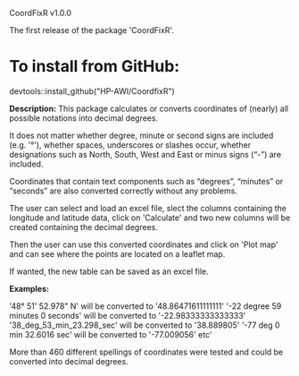 CoordFixR v1.0.0

The first release of the package 'CoordFixR'.

# To install from GitHub:
devtools::install_github("HP-AWI/CoordfixR")

**Description:**
This package calculates or converts coordinates of (nearly) all possible notations into decimal degrees.

It does not matter whether degree, minute or second signs are included (e.g. '°'), whether spaces, underscores or slashes occur, whether designations such as North, South, West and East or minus signs (“-”) are included. 

Coordinates that contain text components such as “degrees”, “minutes” or “seconds” are also converted correctly without any problems.

The user can select and load an excel file, slect the columns containing the longitude and latitude data, click on 'Calculate' and two new columns will be created containing the decimal degrees.

Then the user can use this converted coordinates and click on 'Plot map' and can see where the points are located on a leaflet map.

If wanted, the new table can be saved as an excel file.

**Examples:**

'48° 51' 52.978" N' will be converted to '48.86471611111111'
'-22 degree 59 minutes 0 seconds' will be converted to '-22.98333333333333'
'38_deg_53_min_23.298_sec' will be converted to '38.889805'
'-77 deg 0 min 32.6016 sec' will be converted to '-77.009056'
etc'

More than 460 different spellings of coordinates were tested and could be converted into decimal degrees.
